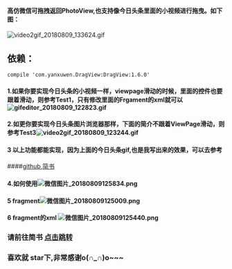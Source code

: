 #### 高仿微信可拖拽返回PhotoView,也支持像今日头条里面的小视频进行拖曳。如下图：
![video2gif_20180809_133624.gif](https://upload-images.jianshu.io/upload_images/6835615-88fd7e2e42969723.gif?imageMogr2/auto-orient/strip)
## 依赖：
    compile 'com.yanxuwen.DragView:DragView:1.6.0'                 


#### 1.如果你要实现今日头条的小视频一样，viewpage滑动的时候，里面的控件也要跟着滑动，则参考Test1，只有修改里面的Frgament的xml就可以![gifeditor_20180809_122823.gif](https://upload-images.jianshu.io/upload_images/6835615-f1ad337884c4aefd.gif?imageMogr2/auto-orient/strip)
#### 2.如更你要实现今日头条图片浏览器那样，下面的简介不跟着ViewPage滑动，则参考Test3![video2gif_20180809_123244.gif](https://upload-images.jianshu.io/upload_images/6835615-43157f29d25ba62f.gif?imageMogr2/auto-orient/strip)
#### 3 以上功能都能实现，因为上面的今日头条gif,也是我写出来的效果，可以去参考
####[github](https://github.com/yanxuwen/toutaio),[简书](https://www.jianshu.com/p/85307a257ac3)

#### 4.如何使用![微信图片_20180809125834.png](https://upload-images.jianshu.io/upload_images/6835615-1c87557f77b2f4e6.png?imageMogr2/auto-orient/strip%7CimageView2/2/w/1240)



#### 5 fragment![微信图片_20180809125009.png](https://upload-images.jianshu.io/upload_images/6835615-3d9d4deda2d42f83.png?imageMogr2/auto-orient/strip%7CimageView2/2/w/1240)

#### 6 fragment的xml ![微信图片_20180809125440.png](https://upload-images.jianshu.io/upload_images/6835615-df59db263a936670.png?imageMogr2/auto-orient/strip%7CimageView2/2/w/1240)

### 请前往简书  [点击跳转](https://www.jianshu.com/p/bf2e6e5a3ba0)
### 喜欢就 star下,非常感谢o(∩_∩)o~~~






